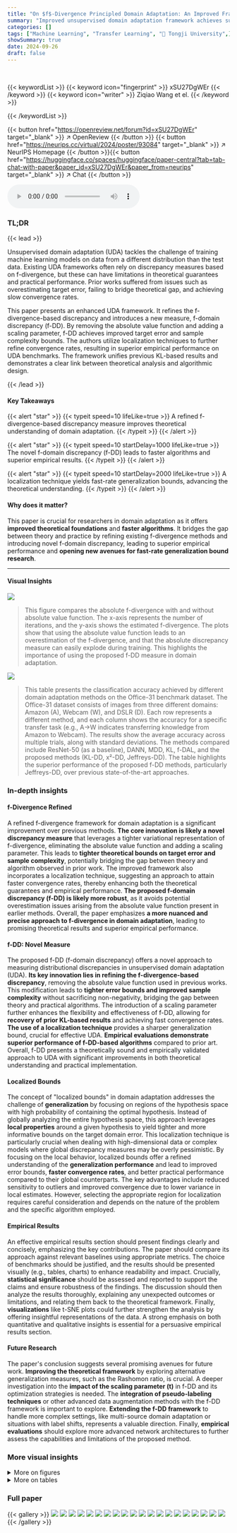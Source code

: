 ```yaml
---
title: "On $f$-Divergence Principled Domain Adaptation: An Improved Framework"
summary: "Improved unsupervised domain adaptation framework achieves superior performance via refined f-divergence and novel f-domain discrepancy, enabling faster algorithms and tighter generalization bounds."
categories: []
tags: ["Machine Learning", "Transfer Learning", "🏢 Tongji University",]
showSummary: true
date: 2024-09-26
draft: false
---
```


<br>

{{< keywordList >}}
{{< keyword icon="fingerprint" >}} xSU27DgWEr {{< /keyword >}}
{{< keyword icon="writer" >}} Ziqiao Wang et el. {{< /keyword >}}
 
{{< /keywordList >}}

{{< button href="https://openreview.net/forum?id=xSU27DgWEr" target="_blank" >}}
↗ OpenReview
{{< /button >}}
{{< button href="https://neurips.cc/virtual/2024/poster/93084" target="_blank" >}}
↗ NeurIPS Homepage
{{< /button >}}{{< button href="https://huggingface.co/spaces/huggingface/paper-central?tab=tab-chat-with-paper&paper_id=xSU27DgWEr&paper_from=neurips" target="_blank" >}}
↗ Chat
{{< /button >}}



<audio controls>
    <source src="https://ai-paper-reviewer.com/xSU27DgWEr/podcast.wav" type="audio/wav">
    Your browser does not support the audio element.
</audio>


### TL;DR


{{< lead >}}

Unsupervised domain adaptation (UDA) tackles the challenge of training machine learning models on data from a different distribution than the test data.  Existing UDA frameworks often rely on discrepancy measures based on f-divergence, but these can have limitations in theoretical guarantees and practical performance.  Prior works suffered from issues such as overestimating target error, failing to bridge theoretical gap, and achieving slow convergence rates. 

This paper presents an enhanced UDA framework. It refines the f-divergence-based discrepancy and introduces a new measure, f-domain discrepancy (f-DD). By removing the absolute value function and adding a scaling parameter, f-DD achieves improved target error and sample complexity bounds. The authors utilize localization techniques to further refine convergence rates, resulting in superior empirical performance on UDA benchmarks.  The framework unifies previous KL-based results and demonstrates a clear link between theoretical analysis and algorithmic design.

{{< /lead >}}


#### Key Takeaways

{{< alert "star" >}}
{{< typeit speed=10 lifeLike=true >}} A refined f-divergence-based discrepancy measure improves theoretical understanding of domain adaptation. {{< /typeit >}}
{{< /alert >}}

{{< alert "star" >}}
{{< typeit speed=10 startDelay=1000 lifeLike=true >}} The novel f-domain discrepancy (f-DD) leads to faster algorithms and superior empirical results. {{< /typeit >}}
{{< /alert >}}

{{< alert "star" >}}
{{< typeit speed=10 startDelay=2000 lifeLike=true >}} A localization technique yields fast-rate generalization bounds, advancing the theoretical understanding. {{< /typeit >}}
{{< /alert >}}

#### Why does it matter?
This paper is crucial for researchers in domain adaptation as it offers **improved theoretical foundations** and **faster algorithms**.  It bridges the gap between theory and practice by refining existing f-divergence methods and introducing novel f-domain discrepancy, leading to superior empirical performance and **opening new avenues for fast-rate generalization bound research**.

------
#### Visual Insights



![](https://ai-paper-reviewer.com/xSU27DgWEr/figures_8_1.jpg)

> This figure compares the absolute f-divergence with and without absolute value function. The x-axis represents the number of iterations, and the y-axis shows the estimated f-divergence. The plots show that using the absolute value function leads to an overestimation of the f-divergence, and that the absolute discrepancy measure can easily explode during training. This highlights the importance of using the proposed f-DD measure in domain adaptation.





![](https://ai-paper-reviewer.com/xSU27DgWEr/tables_7_1.jpg)

> This table presents the classification accuracy achieved by different domain adaptation methods on the Office-31 benchmark dataset.  The Office-31 dataset consists of images from three different domains: Amazon (A), Webcam (W), and DSLR (D).  Each row represents a different method, and each column shows the accuracy for a specific transfer task (e.g., A→W indicates transferring knowledge from Amazon to Webcam).  The results show the average accuracy across multiple trials, along with standard deviations.  The methods compared include ResNet-50 (as a baseline), DANN, MDD, KL, f-DAL, and the proposed methods (KL-DD, x²-DD, Jeffreys-DD). The table highlights the superior performance of the proposed f-DD methods, particularly Jeffreys-DD, over previous state-of-the-art approaches.





### In-depth insights


#### f-Divergence Refined
A refined f-divergence framework for domain adaptation is a significant improvement over previous methods.  **The core innovation is likely a novel discrepancy measure** that leverages a tighter variational representation of f-divergence, eliminating the absolute value function and adding a scaling parameter.  This leads to **tighter theoretical bounds on target error and sample complexity**, potentially bridging the gap between theory and algorithm observed in prior work.  The improved framework also incorporates a localization technique, suggesting an approach to attain faster convergence rates, thereby enhancing both the theoretical guarantees and empirical performance.  **The proposed f-domain discrepancy (f-DD) is likely more robust**, as it avoids potential overestimation issues arising from the absolute value function present in earlier methods.  Overall, the paper emphasizes **a more nuanced and precise approach to f-divergence in domain adaptation**, leading to promising theoretical results and superior empirical performance.

#### f-DD: Novel Measure
The proposed f-DD (f-domain discrepancy) offers a novel approach to measuring distributional discrepancies in unsupervised domain adaptation (UDA).  **Its key innovation lies in refining the f-divergence-based discrepancy**, removing the absolute value function used in previous works. This modification leads to **tighter error bounds and improved sample complexity** without sacrificing non-negativity, bridging the gap between theory and practical algorithms. The introduction of a scaling parameter further enhances the flexibility and effectiveness of f-DD, allowing for **recovery of prior KL-based results** and achieving fast convergence rates.  **The use of a localization technique** provides a sharper generalization bound, crucial for effective UDA.  **Empirical evaluations demonstrate superior performance of f-DD-based algorithms** compared to prior art. Overall, f-DD presents a theoretically sound and empirically validated approach to UDA with significant improvements in both theoretical understanding and practical implementation.

#### Localized Bounds
The concept of "localized bounds" in domain adaptation addresses the challenge of **generalization** by focusing on regions of the hypothesis space with high probability of containing the optimal hypothesis.  Instead of globally analyzing the entire hypothesis space, this approach leverages **local properties** around a given hypothesis to yield tighter and more informative bounds on the target domain error. This localization technique is particularly crucial when dealing with high-dimensional data or complex models where global discrepancy measures may be overly pessimistic. By focusing on the local behavior, localized bounds offer a refined understanding of the **generalization performance** and lead to improved error bounds, **faster convergence rates**, and better practical performance compared to their global counterparts.  The key advantages include reduced sensitivity to outliers and improved convergence due to lower variance in local estimates. However, selecting the appropriate region for localization requires careful consideration and depends on the nature of the problem and the specific algorithm employed.

#### Empirical Results
An effective empirical results section should present findings clearly and concisely, emphasizing the key contributions.  The paper should compare its approach against relevant baselines using appropriate metrics. The choice of benchmarks should be justified, and the results should be presented visually (e.g., tables, charts) to enhance readability and impact.  Crucially, **statistical significance** should be assessed and reported to support the claims and ensure robustness of the findings.  The discussion should then analyze the results thoroughly, explaining any unexpected outcomes or limitations, and relating them back to the theoretical framework.  Finally, **visualizations** like t-SNE plots could further strengthen the analysis by offering insightful representations of the data.  A strong emphasis on both quantitative and qualitative insights is essential for a persuasive empirical results section.

#### Future Research
The paper's conclusion suggests several promising avenues for future work.  **Improving the theoretical framework** by exploring alternative generalization measures, such as the Rashomon ratio, is crucial.  A deeper investigation into the **impact of the scaling parameter (t)** in f-DD and its optimization strategies is needed. The **integration of pseudo-labeling techniques** or other advanced data augmentation methods with the f-DD framework is important to explore.  **Extending the f-DD framework** to handle more complex settings, like multi-source domain adaptation or situations with label shifts, represents a valuable direction. Finally, **empirical evaluations** should explore more advanced network architectures to further assess the capabilities and limitations of the proposed method.


### More visual insights

<details>
<summary>More on figures
</summary>


![](https://ai-paper-reviewer.com/xSU27DgWEr/figures_27_1.jpg)

> This figure illustrates the adversarial training framework used in the paper for unsupervised domain adaptation (UDA).  It shows how the model learns by minimizing both the empirical risk (error) on the labeled source data and the f-domain discrepancy (f-DD) between the source and target domains.  The f-DD, a measure of the difference in data distributions, is approximated using an adversarial approach. The figure highlights the two main components of the model: the representation network (hrep) and the classification network (hcls), along with their counterparts in the adversarial component (h'rep and h'cls).


![](https://ai-paper-reviewer.com/xSU27DgWEr/figures_29_1.jpg)

> The figure compares the absolute and non-absolute versions of KL and chi-square f-divergences across four different experimental settings (KL on Office-31, KL on Office-Home, chi-square on Office-31, chi-square on Office-Home).  It shows that the absolute value version of the discrepancy tends to overestimate the f-divergence, leading to a breakdown in the training process.


![](https://ai-paper-reviewer.com/xSU27DgWEr/figures_29_2.jpg)

> This figure visualizes the results of applying t-SNE to the representations learned by four different domain adaptation methods: f-DAL, f-DD using chi-squared divergence, f-DD using KL divergence, and f-DD using Jeffreys divergence.  The source domain (USPS) is represented by blue points, and the target domain (MNIST) is represented by orange points. The visualization shows how well each method aligns the representations of the source and target domains. A better alignment indicates a more successful domain adaptation. The figure aims to show the improved representation alignment from f-DD compared to f-DAL.


</details>




<details>
<summary>More on tables
</summary>


![](https://ai-paper-reviewer.com/xSU27DgWEr/tables_7_2.jpg)
> This table presents the accuracy results of different domain adaptation methods on the Office-Home dataset.  The Office-Home dataset is more challenging than Office-31, containing four domains instead of three, resulting in a total of 12 transfer tasks.  The table compares the performance of the proposed methods (KL-DD, x²-DD, and Jeffereys-DD) against several baselines, including ResNet-50, DANN, and MDD, across all 12 transfer tasks. The average accuracy across all tasks is also reported for each method.

![](https://ai-paper-reviewer.com/xSU27DgWEr/tables_8_1.jpg)
> This table presents the accuracy results (%) of different domain adaptation methods on two digits datasets: MNIST to USPS (M→U) and USPS to MNIST (U→M).  The methods compared include DANN, f-DAL, and the proposed KL-DD, x²-DD, and Jeffereys-DD methods. The average accuracy across both tasks is also provided for each method.

![](https://ai-paper-reviewer.com/xSU27DgWEr/tables_8_2.jpg)
> The table compares the performance of KL-DD and OptKL-DD on three benchmark datasets: Office-31, Office-Home, and Digits. OptKL-DD is a modified version of KL-DD that incorporates an optimization for the scaling parameter t. The results show that OptKL-DD does not significantly improve upon KL-DD across the three datasets.

![](https://ai-paper-reviewer.com/xSU27DgWEr/tables_15_1.jpg)
> This table presents the classification accuracy achieved by different domain adaptation methods on the Office-31 benchmark dataset.  The Office-31 dataset contains images from three different domains (Amazon, Webcam, and DSLR) and 31 classes. The table shows the performance of various methods including ResNet-50 (source only), DANN, MDD, KL, f-DAL (from the paper being analyzed), and three variations of the proposed method (KL-DD, x²-DD, and Jeffereys-DD).  Results are reported as mean accuracy ± standard deviation across different domain transfer tasks (e.g., Amazon to Webcam, Webcam to DSLR).  The average accuracy across all tasks is also provided for each method. This allows for a comparison of the proposed method's performance against existing state-of-the-art domain adaptation techniques.

![](https://ai-paper-reviewer.com/xSU27DgWEr/tables_28_1.jpg)
> This table compares the performance of the proposed Jeffereys-DD method with the f-DAL method and its combination with implicit alignment.  The results show that Jeffereys-DD achieves higher accuracy on both the Office-31 and Office-Home datasets, demonstrating its effectiveness in domain adaptation.

![](https://ai-paper-reviewer.com/xSU27DgWEr/tables_28_2.jpg)
> This table presents the accuracy of different domain adaptation methods on the Office-31 benchmark.  The benchmark consists of three domains: Amazon (A), Webcam (W), and DSLR (D). The table shows the accuracy for different domain transfer tasks (e.g., A→W, W→D, etc.) for several methods including ResNet-50 (as a baseline), DANN, MDD, KL, f-DAL (from the paper being referenced), and the proposed KL-DD, x²-DD, and Jeffreys-DD methods.  The results are reported as average accuracy and standard deviation across multiple runs.

![](https://ai-paper-reviewer.com/xSU27DgWEr/tables_28_3.jpg)
> This table presents the accuracy results (%) of different domain adaptation methods on the Office-Home benchmark dataset.  Office-Home has four domains: Artistic images (Ar), Clip Art (Cl), Product images (Pr), and Real-world images (Rw).  The table shows the accuracy for each domain adaptation task (e.g., Ar→Cl, Ar→Pr, etc.) for various methods including ResNet-50 (a baseline), DANN, MDD, f-DAL (the method the authors are improving), and their proposed KL-DD, x²-DD, and Jeffreys-DD. The average accuracy across all tasks is also reported for each method.

![](https://ai-paper-reviewer.com/xSU27DgWEr/tables_28_4.jpg)
> This table presents the accuracy results (%) of different domain adaptation methods on the Office-31 benchmark.  The Office-31 benchmark consists of three domains: Amazon (A), Webcam (W), and DSLR (D). The table shows the accuracy for various transfer tasks between these domains (e.g., A→W, W→D, etc.), and the overall average accuracy across all transfer tasks.  Methods compared include ResNet-50 (source-only), DANN, MDD, KL (a different method using Jeffreys divergence), f-DAL, and the authors' proposed KL-DD, x²-DD, and Jeffreys-DD.

![](https://ai-paper-reviewer.com/xSU27DgWEr/tables_30_1.jpg)
> The table compares the accuracy of different domain adaptation methods on the Office-31 benchmark dataset.  It shows the accuracy of several methods across different domain transfer tasks (A→W, D→W, W→D, A→D, D→A, W→A) and reports the average accuracy.  The methods include ResNet-50 (source-only), DANN, MDD, a KL-based method, f-DAL, and three variations of the proposed KL-DD, x²-DD, and Jeffreys-DD methods.

</details>




### Full paper

{{< gallery >}}
<img src="https://ai-paper-reviewer.com/xSU27DgWEr/1.png" class="grid-w50 md:grid-w33 xl:grid-w25" />
<img src="https://ai-paper-reviewer.com/xSU27DgWEr/2.png" class="grid-w50 md:grid-w33 xl:grid-w25" />
<img src="https://ai-paper-reviewer.com/xSU27DgWEr/3.png" class="grid-w50 md:grid-w33 xl:grid-w25" />
<img src="https://ai-paper-reviewer.com/xSU27DgWEr/4.png" class="grid-w50 md:grid-w33 xl:grid-w25" />
<img src="https://ai-paper-reviewer.com/xSU27DgWEr/5.png" class="grid-w50 md:grid-w33 xl:grid-w25" />
<img src="https://ai-paper-reviewer.com/xSU27DgWEr/6.png" class="grid-w50 md:grid-w33 xl:grid-w25" />
<img src="https://ai-paper-reviewer.com/xSU27DgWEr/7.png" class="grid-w50 md:grid-w33 xl:grid-w25" />
<img src="https://ai-paper-reviewer.com/xSU27DgWEr/8.png" class="grid-w50 md:grid-w33 xl:grid-w25" />
<img src="https://ai-paper-reviewer.com/xSU27DgWEr/9.png" class="grid-w50 md:grid-w33 xl:grid-w25" />
<img src="https://ai-paper-reviewer.com/xSU27DgWEr/10.png" class="grid-w50 md:grid-w33 xl:grid-w25" />
<img src="https://ai-paper-reviewer.com/xSU27DgWEr/11.png" class="grid-w50 md:grid-w33 xl:grid-w25" />
<img src="https://ai-paper-reviewer.com/xSU27DgWEr/12.png" class="grid-w50 md:grid-w33 xl:grid-w25" />
<img src="https://ai-paper-reviewer.com/xSU27DgWEr/13.png" class="grid-w50 md:grid-w33 xl:grid-w25" />
<img src="https://ai-paper-reviewer.com/xSU27DgWEr/14.png" class="grid-w50 md:grid-w33 xl:grid-w25" />
<img src="https://ai-paper-reviewer.com/xSU27DgWEr/15.png" class="grid-w50 md:grid-w33 xl:grid-w25" />
<img src="https://ai-paper-reviewer.com/xSU27DgWEr/16.png" class="grid-w50 md:grid-w33 xl:grid-w25" />
<img src="https://ai-paper-reviewer.com/xSU27DgWEr/17.png" class="grid-w50 md:grid-w33 xl:grid-w25" />
<img src="https://ai-paper-reviewer.com/xSU27DgWEr/18.png" class="grid-w50 md:grid-w33 xl:grid-w25" />
<img src="https://ai-paper-reviewer.com/xSU27DgWEr/19.png" class="grid-w50 md:grid-w33 xl:grid-w25" />
<img src="https://ai-paper-reviewer.com/xSU27DgWEr/20.png" class="grid-w50 md:grid-w33 xl:grid-w25" />
{{< /gallery >}}